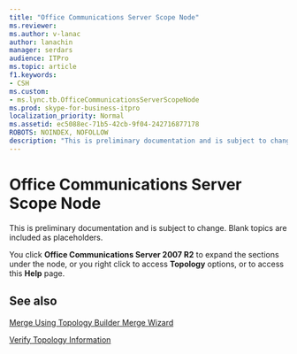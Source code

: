 ```yaml
---
title: "Office Communications Server Scope Node"
ms.reviewer: 
ms.author: v-lanac
author: lanachin
manager: serdars
audience: ITPro
ms.topic: article
f1.keywords:
- CSH
ms.custom:
- ms.lync.tb.OfficeCommunicationsServerScopeNode
ms.prod: skype-for-business-itpro
localization_priority: Normal
ms.assetid: ec5088ec-71b5-42cb-9f04-242716877178
ROBOTS: NOINDEX, NOFOLLOW
description: "This is preliminary documentation and is subject to change. Blank topics are included as placeholders."
---
```


# Office Communications Server Scope Node

This is preliminary documentation and is subject to change. Blank topics are included as placeholders.

You click **Office Communications Server 2007 R2** to expand the sections under the node, or you right click to access **Topology** options, or to access this **Help** page.

## See also

[Merge Using Topology Builder Merge Wizard](https://technet.microsoft.com/library/c3f3c425-dab6-4dcd-bf0e-d7fde05f2ebf.aspx)

[Verify Topology Information](https://technet.microsoft.com/library/aa4c424e-f87c-4be6-8df6-a0cd193b11fc.aspx)
